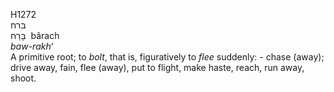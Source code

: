 H1272  
בּרח  
בָּרַח ‎ bârach  
*baw-rakh‘*  
A primitive root; to *bolt*, that is, figuratively to *flee* suddenly: -
chase (away); drive away, fain, flee (away), put to flight, make haste,
reach, run away, shoot.  
